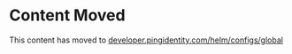 # Content Moved

This content has moved to [developer.pingidentity.com/helm/configs/global](https://developer.pingidentity.com/helm/configs/global.html)
